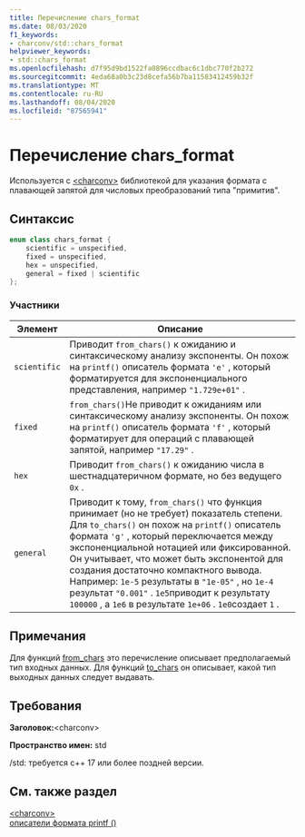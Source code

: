 ```yaml
---
title: Перечисление chars_format
ms.date: 08/03/2020
f1_keywords:
- charconv/std::chars_format
helpviewer_keywords:
- std::chars_format
ms.openlocfilehash: d7f95d9bd1522fa0896ccdbac6c1dbc770f2b272
ms.sourcegitcommit: 4eda68a0b3c23d8cefa56b7ba11583412459b32f
ms.translationtype: MT
ms.contentlocale: ru-RU
ms.lasthandoff: 08/04/2020
ms.locfileid: "87565941"
---
```

# <a name="chars_format-enum"></a>Перечисление chars_format

Используется с [\<charconv>](charconv.md) библиотекой для указания формата с плавающей запятой для числовых преобразований типа "примитив".

## <a name="syntax"></a>Синтаксис

```cpp
enum class chars_format {
    scientific = unspecified,
    fixed = unspecified,
    hex = unspecified,
    general = fixed | scientific
};
```

### <a name="members"></a>Участники

|Элемент|Описание|
|-|-|
| `scientific` | Приводит `from_chars()` к ожиданию и синтаксическому анализу экспоненты. Он похож на `printf()` описатель формата `'e'` , который форматируется для экспоненциального представления, например `"1.729e+01"` . |
| `fixed` | `from_chars()`Не приводит к ожиданиям или синтаксическому анализу экспоненты. Он похож на `printf()` описатель формата `'f'` , который форматирует для операций с плавающей запятой, например `"17.29"` .|
| `hex` | Приводит `from_chars()` к ожиданию числа в шестнадцатеричном формате, но без ведущего `0x` . |
| `general` | Приводит к тому, `from_chars()` что функция принимает (но не требует) показатель степени. Для `to_chars()` он похож на `printf()` описатель формата `'g'` , который переключается между экспоненциальной нотацией или фиксированной. Он учитывает, что может быть экспонентой для создания достаточно компактного вывода. Например: `1e-5` результаты в `"1e-05"` , но `1e-4` результат `"0.001"` . `1e5`приводит к результату `100000` , а `1e6` в результате `1e+06` . `1e0`создает `1` .|

## <a name="remarks"></a>Примечания

Для функций [from_chars](charconv-functions.md#from_chars) это перечисление описывает предполагаемый тип входных данных.
Для функций [to_chars](charconv-functions.md#to_chars) он описывает, какой тип выходных данных следует выдавать.

## <a name="requirements"></a>Требования

**Заголовок:**\<charconv>

**Пространство имен:** std

/std: требуется c++ 17 или более поздней версии.

## <a name="see-also"></a>См. также раздел

[\<charconv>](../standard-library/charconv.md)  
[описатели формата printf ()](..\c-runtime-library\format-specification-syntax-printf-and-wprintf-functions.md)
